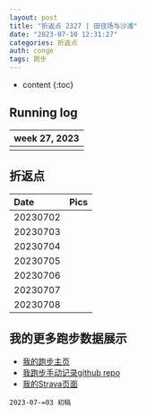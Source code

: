 ```yaml
---
layout: post
title: "折返点 2327 | 田径场与沙滩"
date: "2023-07-10 12:31:27"
categories: 折返点
auth: conge
tags: 跑步 
---
```

* content
{:toc}




## Running log

|                             week 27, 2023                              |
| :--------------------------------------------------------------------: |
|  |

## 折返点

| Date     |                                Pics                                  |
| :------- | :------------------------------------------------------------------: |
| 20230702 |  |
| 20230703 |  |
| 20230704 |  |
| 20230705 |  |
| 20230706 |  |
| 20230707 |  |
| 20230708 |  |


## 我的更多跑步数据展示

* [我的跑步主页](https://conge.livingwithfcs.org/running_page/)
* [我跑步手动记录github repo](https://github.com/conge/RunningStreak)
* [我的Strava页面](https://www.strava.com/athletes/57680242)

```
2023-07-=03 初稿
```

